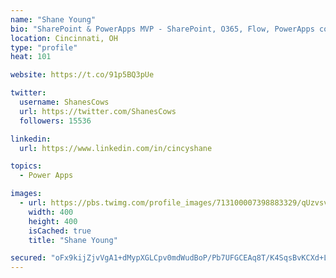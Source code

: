 ```yaml
---
name: "Shane Young"
bio: "SharePoint & PowerApps MVP - SharePoint, O365, Flow, PowerApps consulting? @PowerApps911 | Pure Snark? You found it."
location: Cincinnati, OH
type: "profile"
heat: 101

website: https://t.co/91p5BQ3pUe

twitter:
  username: ShanesCows
  url: https://twitter.com/ShanesCows
  followers: 15536

linkedin:
  url: https://www.linkedin.com/in/cincyshane

topics:
  - Power Apps

images:
  - url: https://pbs.twimg.com/profile_images/713100007398883329/qUzvsvQ3_400x400.jpg
    width: 400
    height: 400
    isCached: true
    title: "Shane Young"

secured: "oFx9kijZjvVgA1+dMypXGLCpv0mdWudBoP/Pb7UFGCEAq8T/K4SqsBvKCXd+LG2ndzS9SlWazTn8ZKl2n/sGjmDf0Ajr49Z5GlCjFV/DzcUDmjsHGN0gsb6szPWxL977kDtuoe+s2lbJ/e29ZFkwh76A5P2UW/IDCKROeV3sScezWe1CfP7zCsRYJdZQoEU/n2jqPQXohq3X/yu+rRTvKhKvCNgGSjyIVh3nwRwTvOz/D0X/qrWrhbieI0jYuAEwaD+7xvLxpoEIiD/64OndJ1p5v6kav3gWVXxyf6Vykyp3gMtxt4ZlmoQR9UgFQ/hOEsLK0iqig8UU325ECVzwY5z8EIX+mixhvACzeXhE2a/Bh+6w1WdEj7RVzAKTDNIFwtz7mTFoQ95kTUbBn9soXEu7nHjjZbd70k12B0tEoU4=;eRgf8caLWysHFGkBoLLOtQ=="
---
```


